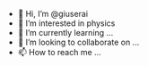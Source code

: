 - 👋 Hi, I’m @giuserai
- 👀 I’m interested in physics
- 🌱 I’m currently learning ...
- 💞️ I’m looking to collaborate on ...
- 📫 How to reach me ...

<!---
giuserai/giuserai is a ✨ special ✨ repository because its `README.md` (this file) appears on your GitHub profile.
You can click the Preview link to take a look at your changes.
--->

